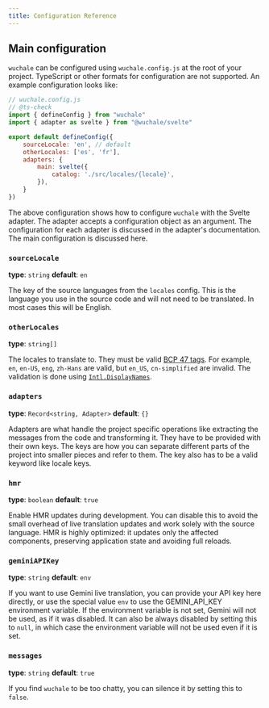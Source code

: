 ```yaml
---
title: Configuration Reference
---
```


## Main configuration

`wuchale` can be configured using `wuchale.config.js` at the root of your
project. TypeScript or other formats for configuration are not supported. An
example configuration looks like:

```javascript
// wuchale.config.js
// @ts-check
import { defineConfig } from "wuchale"
import { adapter as svelte } from "@wuchale/svelte"

export default defineConfig({
    sourceLocale: 'en', // default
    otherLocales: ['es', 'fr'],
    adapters: {
        main: svelte({
            catalog: './src/locales/{locale}',
        }),
    }
})
```

The above configuration shows how to configure `wuchale` with the Svelte
adapter. The adapter accepts a configuration object as an argument. The
configuration for each adapter is discussed in the adapter's documentation. The
main configuration is discussed here.

### `sourceLocale`

**type**: `string`
**default**: `en`

The key of the source languages from the `locales` config. This is the language
you use in the source code and will not need to be translated. In most cases
this will be English.

### `otherLocales`

**type**: `string[]`

The locales to translate to. They must be valid [BCP 47
tags](https://en.wikipedia.org/wiki/IETF_language_tag). For example, `en`,
`en-US`, `eng`, `zh-Hans` are valid, but `en_US`, `cn-simplified` are invalid.
The validation is done using
[`Intl.DisplayNames`](https://developer.mozilla.org/en-US/docs/Web/JavaScript/Reference/Global_Objects/Intl/DisplayNames#language_display_names).

### `adapters`

**type**: `Record<string, Adapter>`
**default**: `{}`

Adapters are what handle the project specific operations like extracting the
messages from the code and transforming it. They have to be provided with their
own keys. The keys are how you can separate different parts of the project into
smaller pieces and refer to them. The key also has to be a valid keyword like
locale keys.

### `hmr`

**type**: `boolean`
**default**: `true`

Enable HMR updates during development. You can disable this to avoid the small
overhead of live translation updates and work solely with the source language.
HMR is highly optimized: it updates only the affected components, preserving
application state and avoiding full reloads.

### `geminiAPIKey`

**type**: `string`
**default**: `env`

If you want to use Gemini live translation, you can provide your API key here
directly, or use the special value `env` to use the GEMINI_API_KEY environment
variable. If the environment variable is not set, Gemini will not be used, as
if it was disabled. It can also be always disabled by setting this to `null`,
in which case the environment variable will not be used even if it is set.

### `messages`

**type**: `string`
**default**: `true`

If you find `wuchale` to be too chatty, you can silence it by setting this to `false`.
